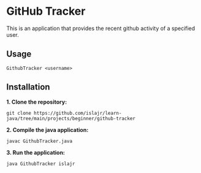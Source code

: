 # GitHub Tracker
This is an application that provides the recent github activity of a specified user.

## Usage
`GithubTracker <username>`

## Installation
**1. Clone the repository:**

`git clone https://github.com/islajr/learn-java/tree/main/projects/beginner/github-tracker`

**2. Compile the java application:**

`javac GithubTracker.java`

**3. Run the application:**

`java GithubTracker islajr`
